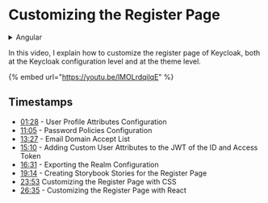 # Customizing the Register Page

<details>

<summary>Angular</summary>

The register page can be customized in Angular. As soon as you run `npx keycloakify eject-page` and pick the register page all its sub components are also ejected. They can be found under "components":\
![](<../.gitbook/assets/image (1).png>)

</details>



In this video, I explain how to customize the register page of Keycloak, both at the Keycloak configuration level and at the theme level.

{% embed url="https://youtu.be/lMOLrdqilqE" %}

## Timestamps

* [01:28](https://www.youtube.com/watch?v=lMOLrdqilqE\&t=88s) - User Profile Attributes Configuration
* [11:05](https://www.youtube.com/watch?v=lMOLrdqilqE\&t=665s) - Password Policies Configuration
* [13:27](https://www.youtube.com/watch?v=lMOLrdqilqE\&t=807s) - Email Domain Accept List
* [15:10](https://www.youtube.com/watch?v=lMOLrdqilqE\&t=910s) - Adding Custom User Attributes to the JWT of the ID and Access Token
* [16:31](https://www.youtube.com/watch?v=lMOLrdqilqE\&t=991s) - Exporting the Realm Configuration
* [19:14](https://www.youtube.com/watch?v=lMOLrdqilqE\&t=1154s) - Creating Storybook Stories for the Register Page
* [23:53](https://www.youtube.com/watch?v=lMOLrdqilqE\&t=1433s) Customizing the Register Page with CSS
* [26:35](https://www.youtube.com/watch?v=lMOLrdqilqE\&t=1595s) - Customizing the Register Page with React
